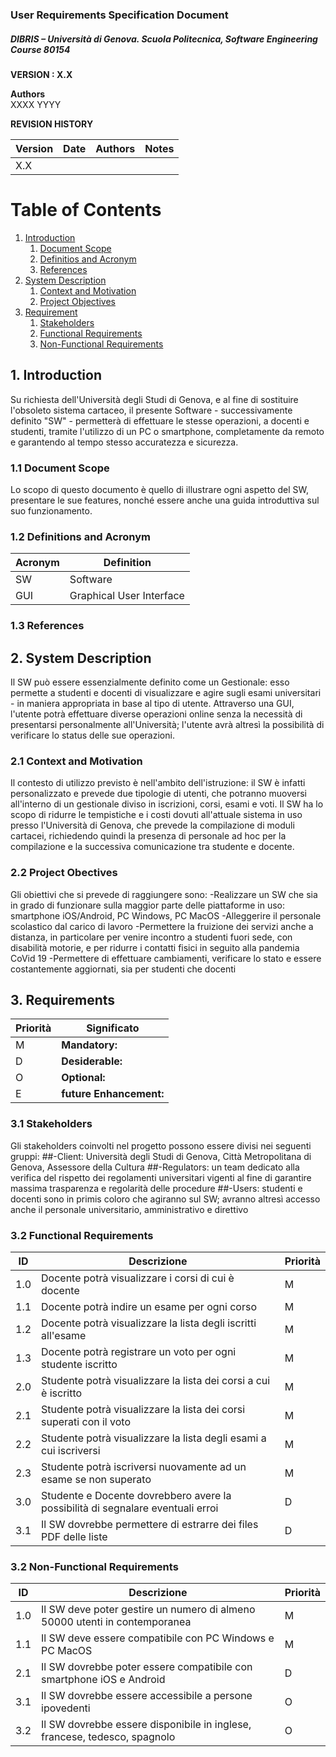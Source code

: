 
### User Requirements Specification Document
##### DIBRIS – Università di Genova. Scuola Politecnica, Software Engineering Course 80154


**VERSION : X.X**

**Authors**  
XXXX
YYYY

**REVISION HISTORY**

| Version    | Date        | Authors      | Notes        |
| ----------- | ----------- | ----------- | ----------- |
| X.X |  | |  |

# Table of Contents

1. [Introduction](#p1)
	1. [Document Scope](#sp1.1)
	2. [Definitios and Acronym](#sp1.2) 
	3. [References](#sp1.3)
2. [System Description](#p2)
	1. [Context and Motivation](#sp2.1)
	2. [Project Objectives](#sp2.2)
3. [Requirement](#p3)
 	1. [Stakeholders](#sp3.1)
 	2. [Functional Requirements](#sp3.2)
 	3. [Non-Functional Requirements](#sp3.3)
  
  

<a name="p1"></a>

## 1. Introduction

<a name="sp1.1"></a>
Su richiesta dell'Università degli Studi di Genova, e al fine di  sostituire l'obsoleto 
sistema cartaceo, il presente Software - successivamente definito "SW" - permetterà di 
effettuare le stesse operazioni, a docenti e studenti, tramite l'utilizzo di un PC o 
smartphone, completamente da remoto e garantendo al tempo stesso accuratezza e sicurezza.

### 1.1 Document Scope
Lo scopo  di questo documento è quello di illustrare ogni aspetto del SW, presentare le 
sue features, nonché essere anche una guida introduttiva sul suo funzionamento.

<a name="sp1.2"></a>

### 1.2 Definitions and Acronym


| Acronym				| Definition | 
| ------------------------------------- | ----------- | 
| SW                                    | Software |
| GUI					| Graphical User Interface |

<a name="sp1.3"></a>

### 1.3 References 

<a name="p2"></a>

## 2. System Description
<a name="sp2.15"></a>
Il SW può essere essenzialmente definito come un Gestionale: esso permette a studenti e 
docenti di visualizzare e agire sugli esami universitari - in maniera appropriata in base 
al tipo di utente. Attraverso una GUI, l'utente potrà effettuare diverse operazioni 
online senza la necessità di presentarsi personalmente all'Università; l'utente avrà 
altresì la possibilità di verificare lo status delle sue operazioni.

### 2.1 Context and Motivation
Il contesto di utilizzo previsto è nell'ambito dell'istruzione: il SW è infatti 
personalizzato e prevede due tipologie di utenti, che potranno muoversi all'interno di 
un gestionale diviso in iscrizioni, corsi, esami e voti. 
Il SW ha lo scopo di ridurre le tempistiche e i costi dovuti all'attuale sistema in uso 
presso l'Università di Genova, che prevede la compilazione di moduli cartacei, richiedendo
quindi la presenza di personale ad hoc per la compilazione e la successiva comunicazione 
tra studente e docente.

<a name="sp2.2"></a>

### 2.2 Project Obectives 
Gli obiettivi che si prevede di raggiungere sono:
-Realizzare un SW che sia in grado di funzionare sulla maggior parte delle piattaforme in 
uso: smartphone iOS/Android, PC Windows, PC MacOS
-Alleggerire il personale scolastico dal carico di lavoro
-Permettere la fruizione dei servizi anche a distanza, in particolare per venire incontro
a studenti fuori sede, con disabilità motorie, e per ridurre i contatti fisici in seguito 
alla pandemia CoVid 19
-Permettere di effettuare cambiamenti, verificare lo stato e essere costantemente 
aggiornati, sia per studenti che docenti

<a name="p3"></a>

## 3. Requirements

| Priorità | Significato | 
| --------------- | ----------- | 
| M | **Mandatory:**   |
| D | **Desiderable:** |
| O | **Optional:**    |
| E | **future Enhancement:** |

<a name="sp3.1"></a>
### 3.1 Stakeholders
Gli stakeholders coinvolti nel progetto possono essere divisi nei seguenti gruppi:
##-Client: Università degli Studi di Genova, Città Metropolitana di Genova, Assessore 
della Cultura
##-Regulators: un team dedicato alla verifica del rispetto dei regolamenti universitari 
vigenti al fine di garantire massima trasparenza e regolarità delle procedure
##-Users: studenti e docenti sono in primis coloro che agiranno sul SW; avranno altresì 
accesso anche il personale universitario, amministrativo e direttivo

<a name="sp3.2"></a>
### 3.2 Functional Requirements 

| ID | Descrizione | Priorità |
| --------------- | ----------- | ---------- | 
| 1.0 |  Docente potrà visualizzare i corsi di cui è docente  |M|
| 1.1 |  Docente potrà indire un esame per ogni corso |M|
| 1.2 |  Docente potrà visualizzare la lista degli iscritti all'esame |M|
| 1.3 |  Docente potrà registrare un voto per ogni studente iscritto |M|
| 2.0 |  Studente potrà visualizzare la lista dei corsi a cui è iscritto |M|
| 2.1 |	 Studente potrà visualizzare la lista dei corsi superati con il voto |M|
| 2.2 |  Studente potrà visualizzare la lista degli esami a cui iscriversi |M|
| 2.3 |  Studente potrà iscriversi nuovamente ad un esame se non superato |M|
| 3.0 |  Studente e Docente dovrebbero avere la possibilità di segnalare eventuali erroi |D|
| 3.1 |  Il SW dovrebbe permettere di estrarre dei files PDF delle liste |D|

<a name="sp3.3"></a>
### 3.2 Non-Functional Requirements 
 
| ID | Descrizione | Priorità |
| --------------- | ----------- | ---------- | 
| 1.0 | Il SW deve poter gestire un numero di almeno 50000 utenti in contemporanea |M|
| 1.1 | Il SW deve essere compatibile con PC Windows e PC MacOS |M|
| 2.1 | Il SW dovrebbe poter essere compatibile con smartphone iOS e Android |D|
| 3.1 | Il SW dovrebbe essere accessibile a persone ipovedenti |O|
| 3.2 | Il SW dovrebbe essere disponibile in inglese, francese, tedesco, spagnolo |O|

